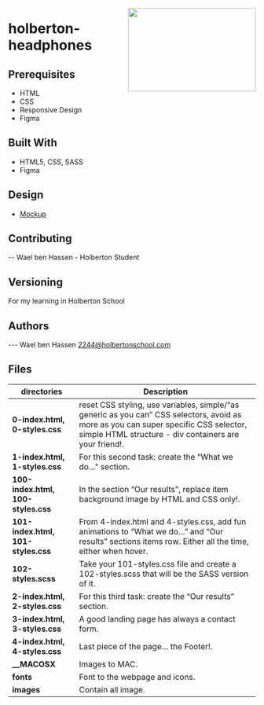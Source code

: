 <p>
<img width="260" height="170" src="https://image.flaticon.com/icons/svg/2991/2991640.svg" align="right" >
</p>

 # holberton-headphones

## Prerequisites

- HTML
- CSS
- Responsive Design
- Figma

## Built With

- HTML5, CSS, SASS
- Figma

## Design

* <a href="https://www.figma.com/file/gkWRcFqkwtruWZgSfnnHF0/Holberton-School---Headphone-company?node-id=0%3A1" target="_blank">Mockup</a>

## Contributing

-- Wael ben Hassen - Holberton Student

## Versioning

For my learning in Holberton School

## Authors

--- Wael ben Hassen 2244@holbertonschool.com

## Files

| directories                | Description                                                                 |
| -------------------------- | --------------------------------------------------------------------------- |
|**0-index.html, 0-styles.css**| reset CSS styling, use variables, simple/“as generic as you can” CSS selectors, avoid as more as you can super specific CSS selector, simple HTML structure - div containers are your friend!. |
|**1-index.html, 1-styles.css**| For this second task: create the “What we do…” section. |
|**100-index.html, 100-styles.css**| In the section “Our results”, replace item background image by HTML and CSS only!. |
|**101-index.html, 101-styles.css**| From 4-index.html and 4-styles.css, add fun animations to “What we do…” and “Our results” sections items row. Either all the time, either when hover. |
|**102-styles.scss**| Take your 101-styles.css file and create a 102-styles.scss that will be the SASS version of it. |
|**2-index.html, 2-styles.css**| For this third task: create the “Our results” section. |
|**3-index.html, 3-styles.css**| A good landing page has always a contact form. |
|**4-index.html, 4-styles.css**| Last piece of the page… the Footer!. |
|**__MACOSX**| Images to MAC. |
|**fonts**| Font to the webpage and icons. |
|**images**| Contain all image. |
